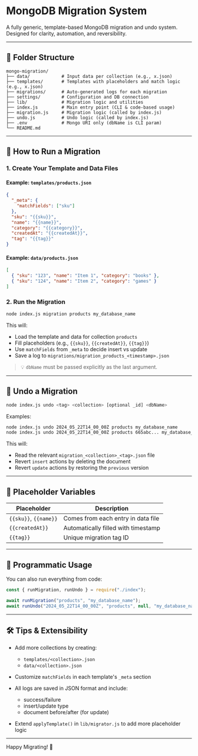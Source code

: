 # MongoDB Migration System

A fully generic, template-based MongoDB migration and undo system.
Designed for clarity, automation, and reversibility.

---

## 📁 Folder Structure

```
mongo-migration/
├── data/            # Input data per collection (e.g., x.json)
├── templates/       # Templates with placeholders and match logic (e.g., x.json)
├── migrations/      # Auto-generated logs for each migration
├── settings/        # Configuration and DB connection
├── lib/             # Migration logic and utilities
├── index.js         # Main entry point (CLI & code-based usage)
├── migration.js     # Migration logic (called by index.js)
├── undo.js          # Undo logic (called by index.js)
├── .env             # Mongo URI only (dbName is CLI param)
└── README.md
```

---

## 🚀 How to Run a Migration

### 1. Create Your Template and Data Files

#### Example: `templates/products.json`
```json
{
  "_meta": {
    "matchFields": ["sku"]
  },
  "sku": "{{sku}}",
  "name": "{{name}}",
  "category": "{{category}}",
  "createdAt": "{{createdAt}}",
  "tag": "{{tag}}"
}
```

#### Example: `data/products.json`
```json
[
  { "sku": "123", "name": "Item 1", "category": "books" },
  { "sku": "124", "name": "Item 2", "category": "games" }
]
```

### 2. Run the Migration
```bash
node index.js migration products my_database_name
```

This will:
- Load the template and data for collection `products`
- Fill placeholders (e.g., `{{sku}}`, `{{createdAt}}`, `{{tag}}`)
- Use `matchFields` from `_meta` to decide insert vs update
- Save a log to `migrations/migration_products_<timestamp>.json`

> 💡 `dbName` must be passed explicitly as the last argument.

---

## 🔁 Undo a Migration

```bash
node index.js undo <tag> <collection> [optional _id] <dbName>
```

Examples:
```bash
node index.js undo 2024_05_22T14_00_00Z products my_database_name
node index.js undo 2024_05_22T14_00_00Z products 665abc... my_database_name
```

This will:
- Read the relevant `migration_<collection>_<tag>.json` file
- Revert `insert` actions by deleting the document
- Revert `update` actions by restoring the `previous` version

---

## 🔁 Placeholder Variables

| Placeholder       | Description                          |
|------------------|--------------------------------------|
| `{{sku}}`, `{{name}}` | Comes from each entry in data file |
| `{{createdAt}}`   | Automatically filled with timestamp  |
| `{{tag}}`         | Unique migration tag ID              |

---

## 🧪 Programmatic Usage

You can also run everything from code:

```js
const { runMigration, runUndo } = require("./index");

await runMigration("products", "my_database_name");
await runUndo("2024_05_22T14_00_00Z", "products", null, "my_database_name");
```

---

## 🛠 Tips & Extensibility

- Add more collections by creating:
  - `templates/<collection>.json`
  - `data/<collection>.json`

- Customize `matchFields` in each template's `_meta` section

- All logs are saved in JSON format and include:
  - success/failure
  - insert/update type
  - document before/after (for update)

- Extend `applyTemplate()` in `lib/migrator.js` to add more placeholder logic

---

Happy Migrating! 🚀
